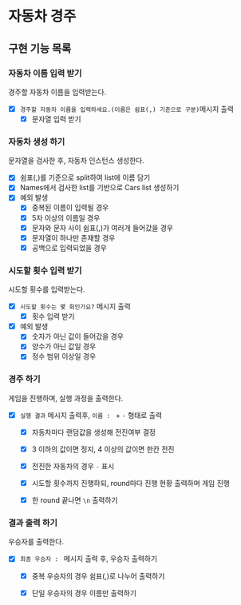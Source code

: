 # 자동차 경주

## 구현 기능 목록


### 자동차 이름 입력 받기
경주할 자동차 이름을 입력받는다.

- [x] `경주할 자동차 이름을 입력하세요.(이름은 쉼표(,) 기준으로 구분)`메시지 출력
  - [x] 문자열 입력 받기

### 자동차 생성 하기
문자열을 검사한 후, 자동차 인스턴스 생성한다.

- [x] 쉼표(,)를 기준으로 split하여 list에 이름 담기
- [x] Names에서 검사한 list를 기반으로 Cars list 생성하기
- [x] 예외 발생
  - [x] 중복된 이름이 입력될 경우
  - [x] 5자 이상의 이름일 경우
  - [x] 문자와 문자 사이 쉼표(,)가 여러개 들어갔을 경우
  - [x] 문자열이 하나만 존재할 경우
  - [x] 공백으로 입력되었을 경우

### 시도할 횟수 입력 받기
시도할 횟수를 입력받는다.

- [x] `시도할 횟수는 몇 회인가요?` 메시지 출력
  - [x] 횟수 입력 받기
- [x] 예외 발생
  - [x] 숫자가 아닌 값이 들어갔을 경우
  - [x] 양수가 아닌 값일 경우
  - [x] 정수 범위 이상일 경우

### 경주 하기
게임을 진행하며, 실행 과정을 출력한다.

- [x] `실행 결과` 메시지 출력후, `이름 : ` + `-` 형태로 출력
  - [x] 자동차마다 랜덤값을 생성해 전진여부 결정
  - [x] 3 이하의 값이면 정지, 4 이상의 값이면 한칸 전진
  - [x] 전진한 자동차의 경우 `-` 표시
  - [x] 시도할 횟수까지 진행하되, round마다 진행 현황 출력하며 게임 진행
  - [x] 한 round 끝나면 `\n` 출력하기


### 결과 출력 하기
우승자를 출력한다.

- [x] `최종 우승자 : ` 메시지 출력 후, 우승자 출력하기
  - [x] 중복 우승자의 경우 쉼표(,)로 나누어 출력하기
  - [x] 단일 우승자의 경우 이름만 출력하기



